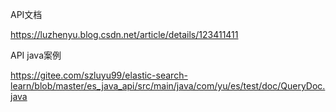 



API文档

https://luzhenyu.blog.csdn.net/article/details/123411411



API java案例

https://gitee.com/szluyu99/elastic-search-learn/blob/master/es_java_api/src/main/java/com/yu/es/test/doc/QueryDoc.java



